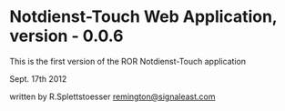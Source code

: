 # Notdienst-Touch Web Application, version - 0.0.6

This is the first version of the ROR Notdienst-Touch application

Sept. 17th 2012

written by R.Splettstoesser
remington@signaleast.com